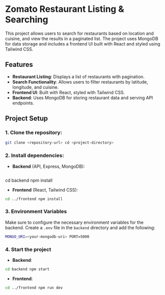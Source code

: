 # Zomato Restaurant Listing & Searching

This project allows users to search for restaurants based on location and cuisine, and view the results in a paginated list. The project uses MongoDB for data storage and includes a frontend UI built with React and styled using Tailwind CSS.

## Features

- **Restaurant Listing**: Displays a list of restaurants with pagination.
- **Search Functionality**: Allows users to filter restaurants by latitude, longitude, and cuisine.
- **Frontend UI**: Built with React, styled with Tailwind CSS.
- **Backend**: Uses MongoDB for storing restaurant data and serving API endpoints.

## Project Setup

### 1. Clone the repository:

```bash
git clone <repository-url> cd <project-directory>
```
### 2. Install dependencies:

- **Backend** (API, Express, MongoDB):
```bash
```
cd backend npm install


- **Frontend** (React, Tailwind CSS):
```bash
cd ../frontend npm install
```


### 3. Environment Variables

Make sure to configure the necessary environment variables for the backend. Create a `.env` file in the `backend` directory and add the following:

```bash
MONGO_URI=<your-mongodb-uri> PORT=5000
```

### 4. Start the project

- **Backend**:
```bash
cd backend npm start
```

- **Frontend**:
```bash
cd ../frontend npm run dev
```
